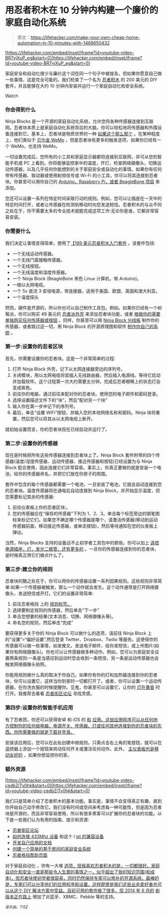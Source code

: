 # 用忍者积木在 10 分钟内构建一个廉价的家庭自动化系统

> 原文：<https://lifehacker.com/make-your-own-cheap-home-automation-in-10-minutes-with-1468650432>

 [https://lifehacker.com/embed/inset/iframe?id=youtube-video-BR7yjXuP_eg&start=0](https://lifehacker.com/embed/inset/iframe?id=youtube-video-BR7yjXuP_eg&start=0) 

家庭安全和自动化很少与廉价这个词在同一个句子中被提及，但如果你愿意自己做一些事情，这是完全可能的。我们检查了一个名为 [忍者积木](http://ninjablocks.com/collections/ninja-blocks/products/ninja-blocks-kit) 的 200 美元的 DIY 套件，并且能够在大约 10 分钟内安装并运行一个家庭自动化和安全系统。

Watch

### 你会得到什么

Ninja Blocks 是一个开源的家庭自动化系统，允许您将各种传感器连接到互联网。忍者块本质上是家庭自动化系统背后的大脑，你可以轻松地将传感器和外围设备连接到它。基本上，忍者块是物质世界的一种 [如果这个那么那个](https://lifehacker.com/how-to-supercharge-all-your-favorite-webapps-with-ifttt-5842307) 。在某种程度上，他们类似于 [贝尔金 WeMo](http://lifehacker.com/belkin-wemo-is-one-of-the-simplest-home-automation-solu-5921253) ，但是忍者块有更多的触发选项，如果你已经有一个 WeMo，也支持 WeMo。

一切设置完成后，您所有的小工具和家庭显示器都将连接到互联网，并可从您的智能手机或 PC 上看到。你将能够监控家中的温度，开灯，检查网络摄像头，切换运动传感器，以及几乎任何你能想到的关于家庭安全或自动化的事情。如果你有任何带有传感器、致动器或使用射频信号或 Wi-Fi 的小工具，你可以将其连接到忍者块。你甚至可以用你自己的 [Arduino，Raspberry Pi，或者 BeagleBone 项目](https://lifehacker.com/how-to-pick-the-right-electronics-board-for-your-diy-pr-742869540) 来添加。

您还可以设置一系列在特定时间采取行动的规则。例如，您可以让插座在一天中的特定时间打开，或者让传感器在检测到移动时向您发送短信。忍者积木的与众不同之处在于，你不需要太多的专业技术就能完成这项工作:无论你是谁，它都非常容易安装。

### 你需要什么

我们决定让事情变得简单，使用了[【199 美元忍者积木入门套件](http://ninjablocks.com/collections/ninja-blocks/products/ninja-blocks-kit) 。该套件包括:

*   一个无线运动传感器。
*   一个无线门窗接触传感器。
*   一个无线按钮。
*   一个无线温度和湿度传感器。
*   一个 Ninja Block (BeagleBone 黑色 Linux 计算机，带 Arduino)。
*   一根以太网电缆。
*   一个 5v 直流 3 安培电源，带连接器，适用于美国、欧盟、英国和澳大利亚。
*   一个温度探头

然而，硬件是开源的，所以你也可以自己制作工具包。例如，如果你已经有一个树莓派，你可以购买 49 美元的 [忍者派外壳](http://ninjablocks.com/products/ninja-pi-crust) 来添加忍者块功能，或者 [根据你的需要单独购买任何传感器或按钮](http://ninjablocks.com/collections/all) 。同样，你甚至可以用 [Ninja Block 分线板](http://ninjablocks.com/collections/all/products/ninja-breakout-kit) 制作你的传感器，或者跳过这一切，用 Ninja Block 的开源原理图和软件 [制作你自己的系统](http://ninjablocks.com/pages/open-source) 。

### 第一步:设置你的忍者区块

首先，你需要设置你的忍者块。这是一个非常简单的过程:

1.  打开 Ninja Block 外壳，记下以太网连接器旁边的序列号。
2.  关闭模块，用以太网电缆将其插入无线路由器，然后插入电源线。等待它启动并加载软件。这个过程第一次大约需要五分钟。完成后忍者眼睛上的状态灯会变成紫色。
3.  前往你的电脑，通过前往来配对你的忍者块。使用您的电子邮件和密码登录。
4.  选择设置描述文件下的“块”，然后“配对另一个块”
5.  输入你在第一步中记下的序列号。
6.  最后，单击“设置 WiFi”按钮，并输入您的本地网络名称和密码。Ninja 块将重置，然后您可以将其从以太网电缆上断开。

就初始设置而言，你的忍者块现在已经启动并运行了。

### 第二步:设置你的传感器

现在是时候把所有这些传感器连接到忍者块上了。Ninja Block 套件附带的四个传感器(温度/湿度传感器、运动传感器、接近传感器和按钮)已经设置为与 Ninja Block 配合使用，因此连接它们非常容易。事实上，你真正要做的就是安装一个电池，给你的传感器命名，并把它们放在你房子的周围。

套件中包含的每个传感器都需要一个电池，一旦安装了电池，它就会自动连接到您的忍者块。温度传感器将在通电后自动连接到 Ninja Block，并开始显示温度，但您需要标记其余的传感器:

1.  前往仪表板上你的忍者区块:。
2.  您的传感器应在“保存的传感器”下列为 1、2、3。单击每个标签旁边的钢笔图标来标记它们。如果您不确定哪个传感器是哪个，请激活传感器(移动到运动传感器前面，移动接近传感器，或单击按钮)，然后等待通知在您的仪表板上弹出。

当然，Ninja Blocks 支持的设备远不止初学者工具包中的那些。你可以加上 [遥控电源插座，灯，发光二极管，还有更多的](http://ninjablocks.com/collections/connected-devices) 。一旦你的传感器连接到你的忍者块，是时候真正用它们做点什么了。

### 第三步:建立你的规则

忍者块的酷之处在于，你可以用你的传感器设置一系列因果规则。这些规则非常简单:如果一个传感器被触发，那么一个动作就会发生。这个动作通常是打开网络摄像头、发送短信或开灯。它们的设置非常简单:

1.  前往忍者格挡 上的 [规则标签。](https://a.ninja.is/ruling)
2.  选择要制定规则的传感器，然后单击“下一步”
3.  单击您想要的结果(文本消息、切换、网络摄像头等)。
4.  命名您的规则，然后单击“完成”

要获得更多关于你的 Ninja Block 可以做什么的选项，请前往 Ninja Block 上的“设置”>“偏好设置”,然后登录 Twitter、Dropbox、Twilio 等服务。这使得你的传感器可以做一些事情，如发推文，发送电子邮件，给你发短信，或上传图片(如果你有网络摄像头)。你也可以让传感器做多种动作。例如，您可以为家庭安全设置两条规则:一条是当感应到运动时您会收到一条短信，另一条是运动传感器也会触发网络摄像头拍照。

你能用规则做什么真的取决于你自己。如果你有你的灯和加热器连接到你的忍者块，你可以设置它，这样当你到家时一切都打开了。或者，你可以设置一个运动传感器，在你洗衣服的时候提醒你。见鬼，你甚至可以设置它，让你的 [灯在黄昏](http://forums.ninjablocks.com/index.php?p=/discussion/1973/sunset-timings-for-lighting) 时打开。我推荐去看看 [忍者街区论坛](http://forums.ninjablocks.com/) 寻找灵感。

### 第四步:设置你的智能手机应用

有了忍者团，你还可以获得安卓 和 iOS 的 [和](https://play.google.com/store/apps/details?id=com.ninjablocks.remote) [应用。这些应用程序可以从任何地方控制你的任何继电器、电源开关、传感器、灯或任何其他连接到你的忍者块的东西。你所需要做的就是下载并登录。](https://itunes.apple.com/en/app/the-ninja-remote/id645792957)

安装该应用后，您可以在此处创建中继规则。只需点击右上角的笔按钮，就可以在遥控器上添加一个按钮来转动任何开关或激活任何动作。此外， [主仪表板也是移动友好的](https://a.ninja.is/home) ，如果你想监控你的家。

### 额外资源

 [https://lifehacker.com/embed/inset/iframe?id=youtube-video-cedbZiTv0hk&start=0](https://lifehacker.com/embed/inset/iframe?id=youtube-video-cedbZiTv0hk&start=0) 

我们只是简单介绍了忍者积木的基本功能。事实是，事情不会变得真正有趣，直到你开始自己动手修改它。我们没有时间或空间来考虑每一种可能性，但是因为忍者块是开源的，而且非常容易使用，所以有很多黑客可以扩展你的忍者块的功能。以下是一些我们认为有用的指南、提示和资源:

*   [忍者街区论坛](http://ninjablocks.com/pages/forum)
*   [如何连接 433Mhz 设备](http://help.ninjablocks.com/customer/portal/articles/687137-how-do-i-connect-433mhz-devices-) 和这个 l [ist 的兼容设备](http://help.ninjablocks.com/customer/portal/articles/692139-what-rf-devices-can-my-ninja-block-talk-to-)
*   [开发自己应用的文档](http://ninjablocks.com/pages/developers)
*   [创建一个简单的基于房间的家庭安全系统](http://ninjablocks.com/collections/apps/products/security-app)
*   [忍者格挡帮助页面](http://help.ninjablocks.com/)

对于家庭自动化 ，你有一大堆 [选项，但我喜欢忍者积木的是，一切都很好。家庭自动化和安全一直是那些令人生畏的事情之一，似乎超出了我的知识范围(和成本)，但忍者块使初学者很容易，同时仍然保持专家可以修补的开源系统。最棒的是，专家们可以分享他们的应用程序和设置，这样即使是我们这些业余爱好者也可以从这个 DIY 解决方案中受益。目前可用的套件做了很多，但 2014 年 6 月的](https://lifehacker.com/how-can-i-get-started-with-home-automation-510246491) [新版本正在路上](http://www.kickstarter.com/projects/ninja/ninja-sphere-next-generation-control-of-your-envir) 增加了对蓝牙、XBMC、Pebble 等的支持。

<small>*音乐由*</small>[<small></small>](http://freemusicarchive.org/music/The_Itchy_Creeps/The_Itchy_Creeps/Itchy_Creeps_-_01_-_Hall_Of_The_Mountain_King)*<small>*。*T15】</small>*